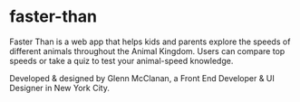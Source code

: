 # faster-than
Faster Than is a web app that helps kids and parents explore the speeds of different animals throughout the Animal Kingdom. Users can compare top speeds or take a quiz to test your animal-speed knowledge.

Developed & designed by Glenn McClanan, a Front End Developer & UI Designer in New York City.


